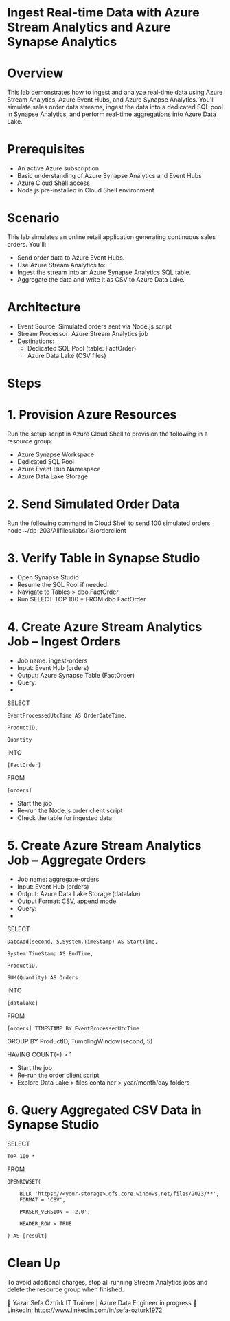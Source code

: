 # Ingest Real-time Data with Azure Stream Analytics and Azure Synapse Analytics

# Overview
This lab demonstrates how to ingest and analyze real-time data using Azure Stream Analytics, Azure Event Hubs, and Azure Synapse Analytics. You'll simulate sales order data streams, ingest the data into a dedicated SQL pool in Synapse Analytics, and perform real-time aggregations into Azure Data Lake.

# Prerequisites
 - An active Azure subscription
 - Basic understanding of Azure Synapse Analytics and Event Hubs
 - Azure Cloud Shell access
 - Node.js pre-installed in Cloud Shell environment

# Scenario
This lab simulates an online retail application generating continuous sales orders. You'll:
 - Send order data to Azure Event Hubs.
 - Use Azure Stream Analytics to:
 - Ingest the stream into an Azure Synapse Analytics SQL table.
 - Aggregate the data and write it as CSV to Azure Data Lake.

# Architecture
 - Event Source: Simulated orders sent via Node.js script
 - Stream Processor: Azure Stream Analytics job
 - Destinations:
   - Dedicated SQL Pool (table: FactOrder)
   - Azure Data Lake (CSV files)

# Steps
# 1. Provision Azure Resources
  Run the setup script in Azure Cloud Shell to provision the following in a resource group:
  - Azure Synapse Workspace
  - Dedicated SQL Pool
  - Azure Event Hub Namespace
  - Azure Data Lake Storage
# 2. Send Simulated Order Data
Run the following command in Cloud Shell to send 100 simulated orders:
node ~/dp-203/Allfiles/labs/18/orderclient
# 3. Verify Table in Synapse Studio
  - Open Synapse Studio
  - Resume the SQL Pool if needed
  - Navigate to Tables > dbo.FactOrder
  - Run SELECT TOP 100 * FROM dbo.FactOrder
# 4. Create Azure Stream Analytics Job – Ingest Orders
  - Job name: ingest-orders
  - Input: Event Hub (orders)
  - Output: Azure Synapse Table (FactOrder)
  - Query:
  - 
SELECT

    EventProcessedUtcTime AS OrderDateTime,
    
    ProductID,
    
    Quantity
    
INTO

    [FactOrder]
    
FROM

    [orders]
    

  - Start the job
  - Re-run the Node.js order client script
  - Check the table for ingested data
# 5. Create Azure Stream Analytics Job – Aggregate Orders
  - Job name: aggregate-orders
  - Input: Event Hub (orders)
  - Output: Azure Data Lake Storage (datalake)
  - Output Format: CSV, append mode
  - Query:
  - 
SELECT

    DateAdd(second,-5,System.TimeStamp) AS StartTime,
    
    System.TimeStamp AS EndTime,
    
    ProductID,
    
    SUM(Quantity) AS Orders
    
INTO

    [datalake]
    
FROM

    [orders] TIMESTAMP BY EventProcessedUtcTime
    
GROUP BY ProductID, TumblingWindow(second, 5)

HAVING COUNT(*) > 1

  - Start the job
  - Re-run the order client script
  - Explore Data Lake > files container > year/month/day folders

# 6. Query Aggregated CSV Data in Synapse Studio

SELECT

    TOP 100 *
    
FROM

    OPENROWSET(
    
        BULK 'https://<your-storage>.dfs.core.windows.net/files/2023/**',
        FORMAT = 'CSV',
        
        PARSER_VERSION = '2.0',
        
        HEADER_ROW = TRUE
        
    ) AS [result]

# Clean Up
To avoid additional charges, stop all running Stream Analytics jobs and delete the resource group when finished.


👤 Yazar
Sefa Öztürk
IT Trainee | Azure Data Engineer in progress
📇 LinkedIn: https://www.linkedin.com/in/sefa-ozturk1972

